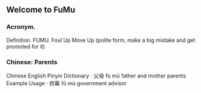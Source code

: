 ## Welcome to FuMu


### Acronym. 

Definition. FUMU. Foul Up Move Up (polite form, make a big mistake and get promoted for it)

### Chinese: Parents

Chinese English Pinyin Dictionary · 父母 fù mǔ father and mother parents Example Usage · 府幕 fǔ mù government advisor
